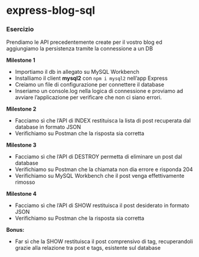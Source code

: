 express-blog-sql
===
### Esercizio
 Prendiamo le API precedentemente create per il vostro blog ed aggiungiamo la persistenza tramite la connessione a un DB

 **Milestone 1**

 - Importiamo il db in allegato su MySQL Workbench
 - Installiamo il client **mysql2** con `npm i mysql2` nell’app Express
 - Creiamo un file di configurazione per connettere il database
 - Inseriamo un console.log nella logica di connessione e proviamo ad avviare l’applicazione per verificare che non ci siano errori.

 **Milestone 2**

 - Facciamo sì che l’API di INDEX restituisca la lista di post recuperata dal database in formato JSON
 - Verifichiamo su Postman che la risposta sia corretta

 **Milestone 3**

 - Facciamo sì che l’API di DESTROY permetta di eliminare un post dal database
 - Verifichiamo su Postman che la chiamata non dia errore e risponda 204
 - Verifichiamo su MySQL Workbench che il post venga effettivamente rimosso

 **Milestone 4**

 - Facciamo sì che l’API di SHOW restituisca il post desiderato in formato JSON
 - Verifichiamo su Postman che la risposta sia corretta

 **Bonus:**
 
 - Far sì che la SHOW restituisca il post comprensivo di tag, recuperandoli grazie alla relazione tra post e tags, esistente sul database